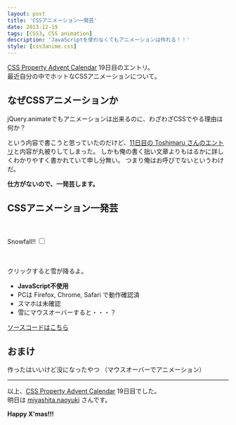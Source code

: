 ```yaml
---
layout: post
title: 'CSSアニメーション一発芸'
date: 2013-12-19
tags: [CSS3, CSS animation]
description: 'JavaScriptを使わなくてもアニメーションは作れる！！'
style: [css3anime.css]
---
```


[CSS Property Advent Calendar][adventar] 19日目のエントリ。  
最近自分の中でホットなCSSアニメーションについて。

## なぜCSSアニメーションか
jQuery.animateでもアニメーションは出来るのに、わざわざCSSでやる理由は何か？

という内容で書こうと思っていたのだけど、[11日目の Toshimaru さんのエントリ][toshimaru]と内容が丸被りしてしまった。
しかも俺の書く拙い文章よりもはるかに詳しくわかりやすく書かれていて申し分無い。
つまり俺はお呼びでないというわけだ。

**仕方がないので、一発芸します。**

## CSSアニメーション一発芸

　

<form id="snowfall">
  <label for="start_snowfall">Snowfall!!</label>
  <input type="checkbox" id="start_snowfall" />
  <div id="snow">
    <div style="animation-delay:7s,1000ms;-webkit-animation-delay:7s,1000ms;"><div style="left: 5%"><div></div><span></span></div></div>
    <div style="animation-delay:4s, 400ms;-webkit-animation-delay:4s, 400ms;"><div style="left:15%"><div></div><span></span></div></div>
    <div style="animation-delay:2s,1200ms;-webkit-animation-delay:2s,1200ms;"><div style="left:25%"><div></div><span></span></div></div>
    <div style="animation-delay:9s,1800ms;-webkit-animation-delay:9s,1800ms;"><div style="left:35%"><div></div><span></span></div></div>
    <div style="animation-delay:1s, 200ms;-webkit-animation-delay:1s, 200ms;"><div style="left:45%"><div></div><span></span></div></div>
    <div style="animation-delay:5s, 800ms;-webkit-animation-delay:5s, 800ms;"><div style="left:55%"><div></div><span></span></div></div>
    <div style="animation-delay:3s,1600ms;-webkit-animation-delay:3s,1600ms;"><div style="left:65%"><div></div><span></span></div></div>
    <div style="animation-delay:0s,   0ms;-webkit-animation-delay:0s,   0ms;"><div style="left:75%"><div></div><span></span></div></div>
    <div style="animation-delay:6s,1400ms;-webkit-animation-delay:6s,1400ms;"><div style="left:85%"><div></div><span></span></div></div>
    <div style="animation-delay:2s, 600ms;-webkit-animation-delay:2s, 600ms;"><div style="left:95%"><div></div><span></span></div></div>
  </div>
</form>

　

クリックすると雪が降るよ。

- **JavaScript不使用**
- PCは Firefox, Chrome, Safari で動作確認済
- スマホは未確認
- 雪にマウスオーバーすると・・・？

[ソースコードはこちら](https://gist.github.com/hoto17296/8019615)

## おまけ
作ったはいいけど没になったやつ
（マウスオーバーでアニメーション）

<div id="homo">
  <div></div>
</div>

---

以上、[CSS Property Advent Calendar][adventar] 19日目でした。  
明日は [miyashita.naoyuki][tomorrow] さんです。

**Happy X'mas!!!**

[adventar]: http://www.adventar.org/calendars/57
[toshimaru]: http://blog.toshimaru.net/css-animation/
[tomorrow]: http://www.adventar.org/users/2280
